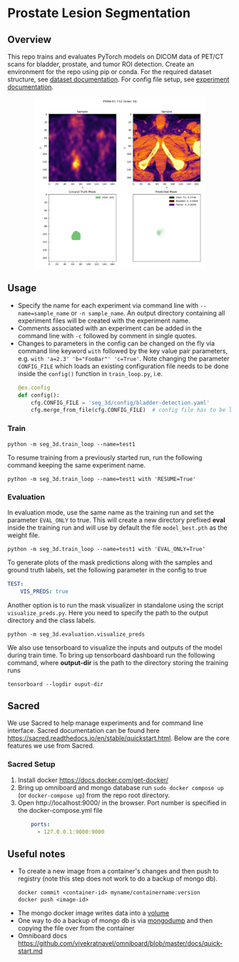 # Prostate Lesion Segmentation

## Overview
This repo trains and evaluates PyTorch models on DICOM data of PET/CT scans for bladder, prostate, and tumor ROI 
detection. Create an environment for the repo using pip or conda. For the required dataset structure, 
see [dataset documentation](docs/dataset.md). For config file setup, see [experiment documentation](docs/experiments.md).
<p align="center">
<img width="384" height="384" src=docs/figures/pred_mask1.gif alt="Sample Results"/>
</p>

## Usage
- Specify the name for each experiment via command line with `--name=sample_name` or `-n sample_name`.
An output directory containing all experiment files will be created with the experiment name.
- Comments associated with an experiment can be added in the command line with `-c` followed by
comment in single quotes.
- Changes to parameters in the config can be changed on the fly via command line keyword `with` followed
by the key value pair parameters, e.g. `with 'a=2.3' 'b="FooBar"' 'c=True'`. Note changing the parameter `CONFIG_FILE`
which loads an existing configuration file needs to be done inside the `config()` function in `train_loop.py`, i.e.
    ```python
    @ex.config
    def config():
        cfg.CONFIG_FILE = 'seg_3d/config/bladder-detection.yaml'
        cfg.merge_from_file(cfg.CONFIG_FILE)  # config file has to be loaded here!
    ```

### Train
```shell
python -m seg_3d.train_loop --name=test1
```

To resume training from a previously started run, run the following command keeping the same experiment name.
```shell
python -m seg_3d.train_loop --name=test1 with 'RESUME=True'
```

### Evaluation
In evaluation mode, use the same name as the training run and set the parameter `EVAL_ONLY` to true.
This will create a new directory prefixed **eval** inside the training run and will use by default
the file `model_best.pth` as the weight file.
```shell
python -m seg_3d.train_loop --name=test1 with 'EVAL_ONLY=True'
```

To generate plots of the mask predictions along with the samples and ground truth labels, set the following
parameter in the config to true
```yaml
TEST:
    VIS_PREDS: true
```
Another option is to run the mask visualizer in standalone using the script `visualize_preds.py`.
Here you need to specify the path to the output directory and the class labels.
```shell
python -m seg_3d.evaluation.visualize_preds
```

We also use tensorboard to visualize the inputs and outputs of the model during train time. To bring up tensorboard
dashboard run the following command, where **output-dir** is the path to the directory storing the training runs
```shell
tensorboard --logdir ouput-dir
```

## Sacred
We use Sacred to help manage experiments and for command line interface. Sacred documentation can be found
here https://sacred.readthedocs.io/en/stable/quickstart.html. Below are the core features we use from Sacred.

### Sacred Setup
1. Install docker https://docs.docker.com/get-docker/
2. Bring up omniboard and mongo database run `sudo docker compose up` (or `docker-compose up`) from the repo root directory.
3. Open http://localhost:9000/ in the browser. Port number is specified in the docker-compose.yml file
    ```yaml
        ports:
          - 127.0.0.1:9000:9000
    ```

## Useful notes
- To create a new image from a container's changes and then push to registry (note this step does not work
to do a backup of mongo db).
    ```shell
    docker commit <container-id> myname/containername:version
    docker push <image-id>
    ```
- The mongo docker image writes data into a [volume](https://docs.docker.com/storage/volumes/)
- One way to do a backup of mongo db is via [mongodump](https://www.mongodb.com/docs/database-tools/mongodump/)
and then copying the file over from the container
- Omniboard docs https://github.com/vivekratnavel/omniboard/blob/master/docs/quick-start.md 